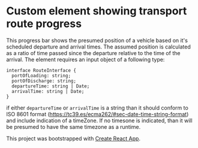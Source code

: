 # Custom element showing transport route progress

This progress bar shows the presumed position of a vehicle based on it's scheduled departure and arrival times. The assumed position is calculated as a ratio of time passed since the departure relative to the time of the arrival.
The element requires an input object of a following type:

```
interface RouteInterface {
  portOfLoading: string;
  portOfDischarge: string;
  departureTime: string | Date;
  arrivalTime: string | Date;
}
```

if either `departureTime` or `arrivalTime` is a string than it should conform to ISO 8601 format (https://tc39.es/ecma262/#sec-date-time-string-format) and include indication of a timeZone. If no timesone is indicated, than it will be presumed to have the same timezone as a runtime.

This project was bootstrapped with [Create React App](https://github.com/facebook/create-react-app).
